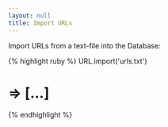 ```yaml
---
layout: null
title: Import URLs
---
```


Import URLs from a text-file into the Database:

{% highlight ruby %}
URL.import('urls.txt')
# => [...]
{% endhighlight %}
